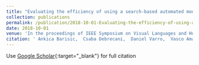 ```yaml
---
title: "Evaluating the efficiency of using a search-based automated model merge technique"
collection: publications
permalink: /publication/2018-10-01-Evaluating-the-efficiency-of-using-a-search-based-automated-model-merge-technique
date: 2018-10-01
venue: 'In the proceedings of IEEE Symposium on Visual Languages and Human-Centric Computing'
citation: ' Ankica Barisic,  Csaba Debrecani,  Daniel Varro,  Vasco Amaral,  Miguel Goulão, &quot;Evaluating the efficiency of using a search-based automated model merge technique.&quot; In the proceedings of IEEE Symposium on Visual Languages and Human-Centric Computing, 2018.'
---
```

Use [Google Scholar](https://scholar.google.com/scholar?q=Evaluating+the+efficiency+of+using+a+search+based+automated+model+merge+technique){:target="_blank"} for full citation